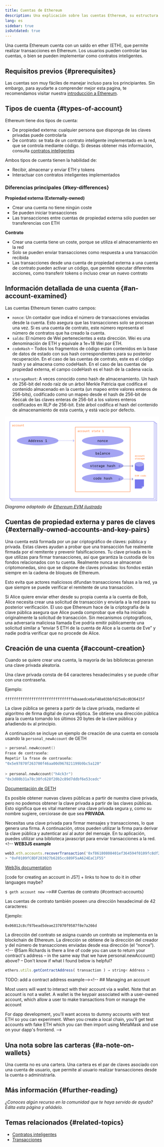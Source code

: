 ```yaml
---
title: Cuentas de Ethereum
description: Una explicación sobre las cuentas Ethereum, su estructura de datos y su relación con el par de claves criptográficas.
lang: es
sidebar: true
isOutdated: true
---
```


Una cuenta Ethereum cuenta con un saldo en ether (ETH), que permite realizar transacciones en Ethereum. Los usuarios pueden controlar las cuentas, o bien se pueden implementar como contratos inteligentes.

## Requisitos previos {#prerequisites}

Las cuentas son muy fáciles de manejar incluso para los principiantes. Sin embargo, para ayudarte a comprender mejor esta pagina, te recomendamos visitar nuestra [introducción a Ethereum](/developers/docs/intro-to-ethereum/).

## Tipos de cuenta {#types-of-account}

Ethereum tiene dos tipos de cuenta:

- De propiedad externa: cualquier persona que disponga de las claves privadas puede controlarla
- De contrato: se trata de un contrato inteligente implementado en la red, que se controla mediante código. Si deseas obtener más información, consulta [contratos inteligentes](/developers/docs/smart-contracts/)

Ambos tipos de cuenta tienen la habilidad de:

- Recibir, almacenar y enviar ETH y tokens
- Interactuar con contratos inteligentes implementados

### Diferencias principales {#key-differences}

**Propiedad externa (Externally-owned)**

- Crear una cuenta no tiene ningún coste
- Se pueden iniciar transacciones
- Las transacciones entre cuentas de propiedad externa sólo pueden ser transferencias con ETH

**Contrato**

- Crear una cuenta tiene un coste, porque se utiliza el almacenamiento en la red
- Solo se pueden enviar transacciones como respuesta a una transacción recibida
- Las transacciones desde una cuenta de propiedad externa a una cuenta de contrato pueden activar un código, que permite ejecutar diferentes acciones, como transferir tokens o incluso crear un nuevo contrato

## Información detallada de una cuenta {#an-account-examined}

Las cuentas Ethereum tienen cuatro campos:

- `nonce`: Un contador que indica el número de transacciones enviadas desde la cuenta. Esto asegura que las transacciones solo se procesan una vez. Si es una cuenta de contrato, este número representa el número de contratos que ha creado la cuenta.
- `saldo`: El número de Wei pertenecientes a esta dirección. Wei es una denominación de ETH y equivale a 1e+18 Wei por ETH.
- `codeHash` – Todos los fragmentos de código están contenidos en la base de datos de estado con sus hash correspondientes para su posterior recuperación. En el caso de las cuentas de contrato, este es el código hash y se almacena como codeHash. En el caso de las cuentas de propiedad externa, el campo codeHash es el hash de la cadena vacía.
<!--this hash refers to the code of this account on the Ethereum virtual machine (EVM). This EVM code gets executed if the account gets a message call. It cannot be changed unlike the other account fields.  -->
- `storageRoot`: A veces conocido como hash de almacenamiento. Un hash de 256-bit del nodo raíz de un árbol Merkle Patricia que codifica el contenido almacenado en la cuenta (un mapeo entre valores enteros de 256-bits), codificado como un mapeo desde el hash de 256-bit de Keccak de las claves enteras de 256-bit a los valores enteros codificados en RLP de 256-bit. Este árbol codifica el hash del contenido de almacenamiento de esta cuenta, y está vacío por defecto.

![Un diagrama que muestra la creación de una cuenta](../../../../../developers/docs/accounts/accounts.png) _Diagrama adaptado de [Ethereum EVM ilustrado](https://takenobu-hs.github.io/downloads/ethereum_evm_illustrated.pdf)_

## Cuentas de propiedad externa y pares de claves {#externally-owned-accounts-and-key-pairs}

Una cuenta está formada por un par criptográfico de claves: pública y privada. Estas claves ayudan a probar que una transacción fue realmente firmada por el remitente y prevenir falsificaciones. Tu clave privada es lo que utilizas para firmar transacciones, así que garantiza la custodia de los fondos relacionados con tu cuenta. Realmente nunca se almacenan criptomonedas, sino que se dispone de claves privadas: los fondos están siempre en la cadena de bloques de Ethereum.

Esto evita que actores maliciosos difundan transacciones falsas a la red, ya que siempre se puede verificar el remitente de una transacción.

Si Alice quiere enviar ether desde su propia cuenta a la cuenta de Bob, Alice necesita crear una solicitud de transacción y enviarla a la red para su posterior verificación. El uso que Ethereum hace de la criptografía de la clave pública asegura que Alice pueda comprobar que ella ha iniciado originalmente la solicitud de transacción. Sin mecanismos criptográficos, una adversaria maliciosa llamada Eve podría emitir públicamente una solicitud similar a “enviar 5 ETH de la cuenta de Alice a la cuenta de Eve” y nadie podría verificar que no procede de Alice.

## Creación de una cuenta {#account-creation}

Cuando se quiere crear una cuenta, la mayoría de las bibliotecas generan una clave privada aleatoria.

Una clave privada consta de 64 caracteres hexadecimales y se puede cifrar con una contraseña.

Ejemplo:

`fffffffffffffffffffffffffffffffebaaedce6af48a03bbfd25e8cd036415f`

La clave pública se genera a partir de la clave privada, mediante el algoritmo de firma digital de curva elíptica. Se obtiene una dirección pública para la cuenta tomando los últimos 20 bytes de la clave pública y añadiendo `0x` al principio.

A continuación se incluye un ejemplo de creación de una cuenta en consola usando la `personal_newAccount` de GETH

```go
> personal.newAccount()
Frase de contraseña:
Repetir la frase de contraseña:
"0x5e97870f263700f46aa00d967821199b9bc5a120"

> personal.newAccount("h4ck3r")
"0x3d80b31a78c30fc628f20b2c89d7ddbf6e53cedc"
```

[Documentación de GETH](https://geth.ethereum.org/docs)

Es posible obtener nuevas claves públicas a partir de nuestra clave privada, pero no podemos obtener la clave privada a partir de las claves públicas. Esto significa que es vital mantener una clave privada segura y, como su nombre sugiere, cerciorase de que sea **PRIVADA**.

Necesitas una clave privada para firmar mensajes y transacciones, lo que genera una firma. A continuación, otros pueden utilizar la firma para derivar la clave pública y autenticar así al autor del mensaje. En tu aplicación, puedes utilizar una biblioteca javascript para enviar transacciones a la red.<!-- **WEB3JS example**

```jsx
web3.eth.accounts.recoverTransaction('0xf86180808401ef364594f0109fc8df283027b6285cc889f5aa624eac1f5580801ca031573280d608f75137e33fc14655f097867d691d5c4c44ebe5ae186070ac3d5ea0524410802cdc025034daefcdfa08e7d2ee3f0b9d9ae184b2001fe0aff07603d9');
> "0xF0109fC8DF283027b6285cc889F5aA624EaC1F55"
```

[Web3js documentation](https://web3js.readthedocs.io/)

[code for creating an account in JS?] + links to how to do it in other languages maybe?

`$ geth account new` -->## Cuentas de contrato {#contract-accounts}

Las cuentas de contrato también poseen una dirección hexadecimal de 42 caracteres:

Ejemplo:

`0x06012c8cf97bead5deae237070f9587f8e7a266d`

La dirección del contrato se asigna cuando un contrato se implementa en la blockchain de Ethereum. La dirección se obtiene de la dirección del creador y del número de transacciones enviadas desde esa dirección (el “nonce”).<!-- @Sam Richards is there a line of code you can use to return your contract's address – in the same way that we have personal.newAccount() above? – Don't know if what I found below is helpful?

```jsx
ethers.utils.getContractAddress( transaction ) ⇒ string< Address >
```

TODO: add a contract address example--><!-- ## Managing an account

Most users will want to interact with their account via a wallet. Note that an account is not a wallet. A wallet is the keypair associated with a user-owned account, which allow a user to make transactions from or manage the account

For dapp development, you'll want access to dummy accounts with test ETH so you can experiment. When you create a local chain, you'll get test accounts wth fake ETH which you can then import using MetaMask and use on your dapp's frontend. -->

## Una nota sobre las carteras {#a-note-on-wallets}

Una cuenta no es una cartera. Una cartera es el par de claves asociado con una cuenta de usuario, que permite al usuario realizar transacciones desde la cuenta o administrarla.

## Más información {#further-reading}

_¿Conoces algún recurso en la comunidad que te haya servido de ayuda? Edita esta página y añádelo._

## Temas relacionados {#related-topics}

- [Contratos inteligentes](/developers/docs/smart-contracts/)
- [Transacciones](/developers/docs/transactions/)
